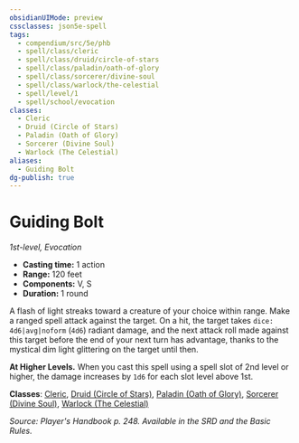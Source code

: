 ```yaml
---
obsidianUIMode: preview
cssclasses: json5e-spell
tags:
  - compendium/src/5e/phb
  - spell/class/cleric
  - spell/class/druid/circle-of-stars
  - spell/class/paladin/oath-of-glory
  - spell/class/sorcerer/divine-soul
  - spell/class/warlock/the-celestial
  - spell/level/1
  - spell/school/evocation
classes:
  - Cleric
  - Druid (Circle of Stars)
  - Paladin (Oath of Glory)
  - Sorcerer (Divine Soul)
  - Warlock (The Celestial)
aliases:
  - Guiding Bolt
dg-publish: true
---
```

# Guiding Bolt
*1st-level, Evocation*  

- **Casting time:** 1 action
- **Range:** 120 feet
- **Components:** V, S
- **Duration:** 1 round

A flash of light streaks toward a creature of your choice within range. Make a ranged spell attack against the target. On a hit, the target takes `dice: 4d6|avg|noform` (`4d6`) radiant damage, and the next attack roll made against this target before the end of your next turn has advantage, thanks to the mystical dim light glittering on the target until then.

**At Higher Levels.** When you cast this spell using a spell slot of 2nd level or higher, the damage increases by `1d6` for each slot level above 1st.

**Classes**: [Cleric](/Admin/CLI/classes/cleric.md), [Druid (Circle of Stars)](/Admin/CLI/classes/druid-circle-of-stars-tce.md), [Paladin (Oath of Glory)](/Admin/CLI/classes/paladin-oath-of-glory-tce.md), [Sorcerer (Divine Soul)](/Admin/CLI/classes/sorcerer-divine-soul-xge.md), [Warlock (The Celestial)](/Admin/CLI/classes/warlock-the-celestial-xge.md)

*Source: Player's Handbook p. 248. Available in the SRD and the Basic Rules.*